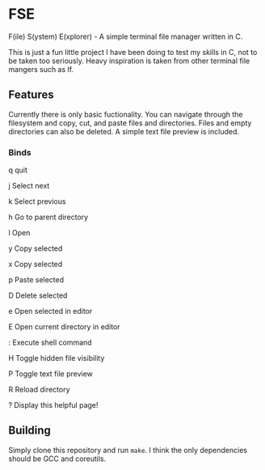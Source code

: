 # FSE

F(ile) S(ystem) E(xplorer) - A simple terminal file manager written in C.

This is just a fun little project I have been doing to test my skills in C, not to be taken too seriously. Heavy inspiration is taken from other terminal file mangers such as lf.

## Features

Currently there is only basic fuctionality. You can navigate through the filesystem and copy, cut, and paste files and directories. Files and empty directories can also be deleted. A simple text file preview is included.

### Binds

q	quit

j	Select next

k	Select previous

h	Go to parent directory

l	Open

y	Copy selected

x	Copy selected

p	Paste selected

D	Delete selected

e	Open selected in editor

E	Open current directory in editor

:	Execute shell command

H	Toggle hidden file visibility

P	Toggle text file preview

R	Reload directory

?	Display this helpful page!

## Building

Simply clone this repository and run `make`. I think the only dependencies should be GCC and coreutils.
